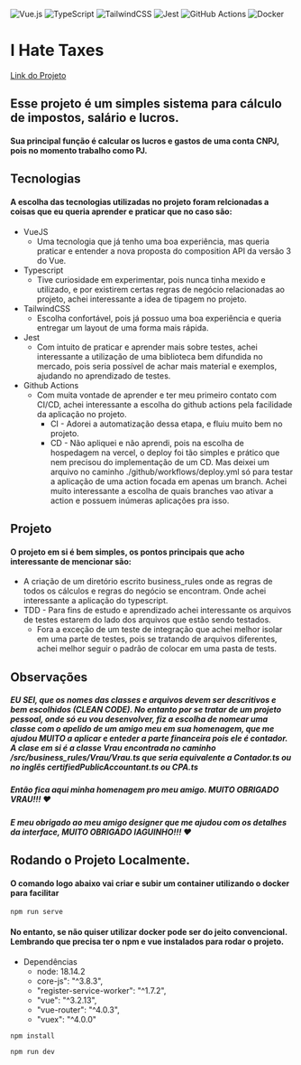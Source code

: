 ![Vue.js](https://img.shields.io/badge/vuejs-%2335495e.svg?style=for-the-badge&logo=vuedotjs&logoColor=%234FC08D)
![TypeScript](https://img.shields.io/badge/typescript-%23007ACC.svg?style=for-the-badge&logo=typescript&logoColor=white)
![TailwindCSS](https://img.shields.io/badge/tailwindcss-%2338B2AC.svg?style=for-the-badge&logo=tailwind-css&logoColor=white)
![Jest](https://img.shields.io/badge/-jest-%23C21325?style=for-the-badge&logo=jest&logoColor=white)
![GitHub Actions](https://img.shields.io/badge/github%20actions-%232671E5.svg?style=for-the-badge&logo=githubactions&logoColor=white)
![Docker](https://img.shields.io/badge/docker-%230db7ed.svg?style=for-the-badge&logo=docker&logoColor=white)

# I Hate Taxes
[Link do Projeto](https://i-hate-taxes.vercel.app/)

## Esse projeto é um simples sistema para cálculo de impostos, salário e lucros. 

#### Sua principal função é calcular os lucros e gastos de uma conta CNPJ, pois no momento trabalho como PJ.

## Tecnologias

#### A escolha das tecnologias utilizadas no projeto foram relcionadas a coisas que eu queria aprender e praticar que no caso são:
* VueJS
  * Uma tecnologia que já tenho uma boa experiência, mas queria praticar e entender a nova proposta do composition API da versão 3 do Vue.
* Typescript
  * Tive curiosidade em experimentar, pois nunca tinha mexido e utilizado, e por existirem certas regras de negócio relacionadas ao projeto, achei interessante a idea de tipagem no projeto.
* TailwindCSS
  * Escolha confortável, pois já possuo uma boa experiência e queria entregar um layout de uma forma mais rápida.
* Jest
  * Com intuito de praticar e aprender mais sobre testes, achei interessante a utilização de uma biblioteca bem difundida no mercado, pois seria possível de achar mais material e exemplos, ajudando no aprendizado de testes.
* Github Actions
  * Com muita vontade de aprender e ter meu primeiro contato com CI/CD, achei interessante a escolha do github actions pela facilidade da aplicação no projeto.
    * CI - Adorei a automatização dessa etapa, e fluiu muito bem no projeto.
    * CD - Não apliquei e não aprendi, pois na escolha de hospedagem na vercel, o deploy foi tão simples e prático que nem precisou do implementação de um CD. Mas deixei um arquivo no caminho ./github/workflows/deploy.yml só para testar a aplicação de uma action focada em apenas um branch. Achei muito interessante a escolha de quais branches vao ativar a action e possuem inúmeras aplicações pra isso.
   
## Projeto

#### O projeto em si é bem simples, os pontos principais que acho interessante de mencionar são:
  * A criação de um diretório escrito business_rules onde as regras de todos os cálculos e regras do negócio se encontram. Onde achei interessante a aplicação do typescript.
  * TDD - Para fins de estudo e aprendizado achei interessante os arquivos de testes estarem do lado dos arquivos que estão sendo testados.
    * Fora a exceção de um teste de integração que achei melhor isolar em uma parte de testes, pois se tratando de arquivos diferentes, achei melhor seguir o padrão de colocar em uma pasta de tests.
   
## Observações

##### <b>EU SEI</b>, que os nomes das classes e arquivos devem ser descritivos e bem escolhidos (CLEAN CODE). No entanto por se tratar de um projeto pessoal, onde só eu vou desenvolver, fiz a escolha de nomear uma classe com o apelido de um amigo meu em sua homenagem, que me ajudou <b>MUITO</b> a aplicar e enteder a parte financeira pois ele é contador. A clase em si é a classe Vrau encontrada no caminho /src/business_rules/Vrau/Vrau.ts que seria equivalente a Contador.ts ou no inglês certifiedPublicAccountant.ts ou CPA.ts

##### Então fica aqui minha homenagem pro meu amigo. <b> MUITO OBRIGADO VRAU!!! :heart: </b>
##### E meu obrigado ao meu amigo designer que me ajudou com os detalhes da interface, <b> MUITO OBRIGADO IAGUINHO!!! :heart: </b> 

## Rodando o Projeto Localmente.

#### O comando logo abaixo vai criar e subir um container utilizando o docker para facilitar 

```
npm run serve
```

#### No entanto, se não quiser utilizar docker pode ser do jeito convencional. Lembrando que precisa ter o npm e vue instalados para rodar o projeto. 

* Dependências
    * node: 18.14.2
    * core-js": "^3.8.3",
    * "register-service-worker": "^1.7.2",
    * "vue": "^3.2.13",
    * "vue-router": "^4.0.3",
    * "vuex": "^4.0.0"
    



```
npm install
```

```
npm run dev
```
